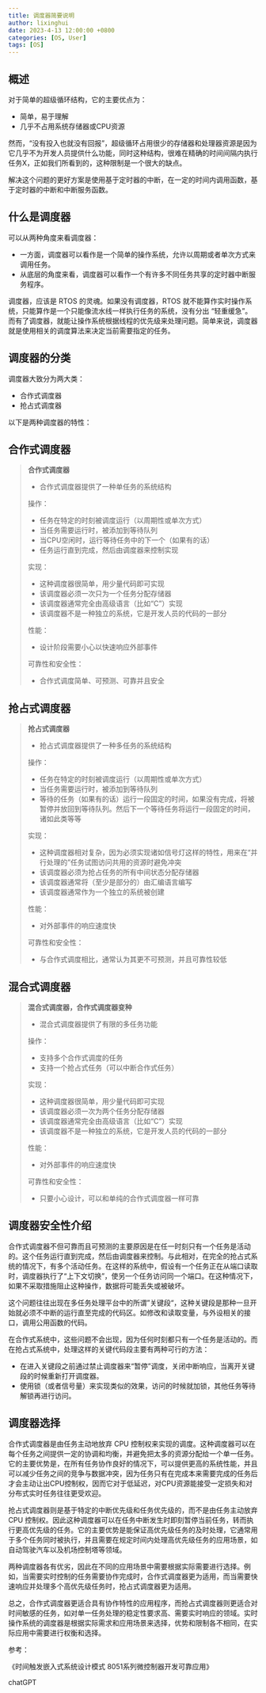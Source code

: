 ```yaml
---
title: 调度器简要说明
author: lixinghui
date: 2023-4-13 12:00:00 +0800
categories: [OS, User]
tags: [OS]
---
```



## 概述

对于简单的超级循环结构，它的主要优点为：

-   简单，易于理解
-   几乎不占用系统存储器或CPU资源

然而，“没有投入也就没有回报”，超级循环占用很少的存储器和处理器资源是因为它几乎不为开发人员提供什么功能，同时这种结构，很难在精确的时间间隔内执行任务X，正如我们所看到的，这种限制是一个很大的缺点。

解决这个问题的更好方案是使用基于定时器的中断，在一定的时间内调用函数，基于定时器的中断和中断服务函数。

## 什么是调度器

可以从两种角度来看调度器：

-   一方面，调度器可以看作是一个简单的操作系统，允许以周期或者单次方式来调用任务。
-   从底层的角度来看，调度器可以看作一个有许多不同任务共享的定时器中断服务程序。

调度器，应该是 RTOS 的灵魂。如果没有调度器，RTOS 就不能算作实时操作系统，只能算作是一个只能像流水线一样执行任务的系统，没有分出 “轻重缓急”。而有了调度器，就能让操作系统根据线程的优先级来处理问题。简单来说，调度器就是使用相关的调度算法来决定当前需要指定的任务。

## 调度器的分类

调度器大致分为两大类：

-   合作式调度器
-   抢占式调度器

以下是两种调度器的特性：

## 合作式调度器

>   **合作式调度器**
>
>   -   合作式调度器提供了一种单任务的系统结构
>
>   操作：
>
>   -   任务在特定的时刻被调度运行（以周期性或单次方式）
>   -   当任务需要运行时，被添加到等待队列
>   -   当CPU空闲时，运行等待任务中的下一个（如果有的话）
>   -   任务运行直到完成，然后由调度器来控制实现
>
>   实现：
>
>   -   这种调度器很简单，用少量代码即可实现
>   -   该调度器必须一次只为一个任务分配存储器
>   -   该调度器通常完全由高级语言（比如“C”）实现
>   -   该调度器不是一种独立的系统，它是开发人员的代码的一部分
>
>   性能：
>
>   -   设计阶段需要小心以快速响应外部事件
>
>   可靠性和安全性：
>
>   -   合作式调度简单、可预测、可靠并且安全
>

## 抢占式调度器
>   **抢占式调度器**
>
>   -   抢占式调度器提供了一种多任务的系统结构
>
>   操作：
>
>   -   任务在特定的时刻被调度运行（以周期性或单次方式）
>   -   当任务需要运行时，被添加到等待队列
>   -   等待的任务（如果有的话）运行一段固定的时间，如果没有完成，将被暂停并放回到等待队列。然后下一个等待任务将运行一段固定的时间，诸如此类等等
>
>   实现：
>
>   -   这种调度器相对复杂，因为必须实现诸如信号灯这样的特性，用来在“并行处理的”任务试图访问共用的资源时避免冲突
>   -   该调度器必须为抢占任务的所有中间状态分配存储器
>   -   该调度器通常将（至少是部分的）由汇编语言编写
>   -   该调度器通常作为一个独立的系统被创建
>
>   性能：
>
>   -   对外部事件的响应速度快
>
>   可靠性和安全性：
>
>   -   与合作式调度相比，通常认为其更不可预测，并且可靠性较低
>

## 混合式调度器

>   **混合式调度器，合作式调度器变种**
>
>   -   混合式调度器提供了有限的多任务功能
>
>   操作：
>
>   -   支持多个合作式调度的任务
>   -   支持一个抢占式任务（可以中断合作式任务）
>
>   实现：
>
>   -   这种调度器很简单，用少量代码即可实现
>   -   该调度器必须一次为两个任务分配存储器
>   -   该调度器通常完全由高级语言（比如“C”）实现
>   -   该调度器不是一种独立的系统，它是开发人员的代码的一部分
>
>   性能：
>
>   -   对外部事件的响应速度快
>
>   可靠性和安全性：
>
>   -   只要小心设计，可以和单纯的合作式调度器一样可靠

## 调度器安全性介绍

合作式调度器不但可靠而且可预测的主要原因是在任一时刻只有一个任务是活动的。这个任务运行直到完成，然后由调度器来控制。与此相对，在完全的抢占式系统的情况下，有多个活动任务。在这样的系统中，假设有一个任务正在从端口读取时，调度器执行了“上下文切换”，使另一个任务访问同一个端口。在这种情况下，如果不采取措施阻止这种操作，数据将可能丢失或被破坏。

这个问题往往出现在多任务处理平台中的所谓”关键段“，这种关键段是那种一旦开始就必须不中断的运行直至完成的代码区。如修改和读取变量，与外设相关的接口，调用公用函数的代码。

在合作式系统中，这些问题不会出现，因为任何时刻都只有一个任务是活动的。而在抢占式系统中，处理这样的关键代码段主要有两种可行的方法：

-   在进入关键段之前通过禁止调度器来“暂停”调度，关闭中断响应，当离开关键段的时候重新打开调度器。
-   使用锁（或者信号量）来实现类似的效果，访问的时候就加锁，其他任务等待解锁再进行访问。

## 调度器选择

合作式调度器是由任务主动地放弃 CPU 控制权来实现的调度。这种调度器可以在每个任务之间提供一定的协调和均衡，并避免把太多的资源分配给一个单一任务。它的主要优势是，在所有任务协作良好的情况下，可以提供更高的系统性能，并且可以减少任务之间的竞争与数据冲突，因为任务只有在完成本来需要完成的任务后才会主动让出CPU控制权，因而它对于低延迟，对CPU资源能接受一定损失和对分布式实时任务往往更受欢迎。

抢占式调度器则是基于特定的中断优先级和任务优先级的，而不是由任务主动放弃 CPU 控制权。因此这种调度器可以在任务中断发生时即刻暂停当前任务，转而执行更高优先级的任务。它的主要优势是能保证高优先级任务的及时处理，它通常用于多个任务同时被执行，并且需要在规定时间内处理高优先级任务的应用场景，如自动驾驶汽车以及机场控制塔等领域。

两种调度器各有优劣，因此在不同的应用场景中需要根据实际需要进行选择。例如，当需要实时控制的任务需要协作完成时，合作式调度器更为适用，而当需要快速响应并处理多个高优先级任务时，抢占式调度器更为适用。

总之，合作式调度器更适合具有协作特性的应用程序，而抢占式调度器则更适合对时间敏感的任务，如对单一任务处理的稳定性要求高、需要实时响应的领域。实时操作系统的调度器是根据实际需求和应用场景来选择，优势和限制各不相同，在实际应用中需要进行权衡和选择。



参考：

《时间触发嵌入式系统设计模式  8051系列微控制器开发可靠应用》

chatGPT

